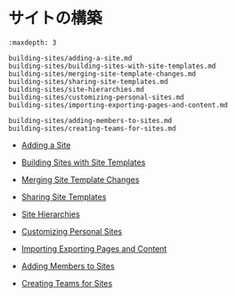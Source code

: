 # サイトの構築

```{toctree}
:maxdepth: 3

building-sites/adding-a-site.md
building-sites/building-sites-with-site-templates.md
building-sites/merging-site-template-changes.md
building-sites/sharing-site-templates.md
building-sites/site-hierarchies.md
building-sites/customizing-personal-sites.md
building-sites/importing-exporting-pages-and-content.md

building-sites/adding-members-to-sites.md
building-sites/creating-teams-for-sites.md
```

* [Adding a Site](./building-sites/adding-a-site.md)
* [Building Sites with Site Templates](./building-sites/building-sites-with-site-templates.md)
* [Merging Site Template Changes](./building-sites/merging-site-template-changes.md)
* [Sharing Site Templates](./building-sites/sharing-site-templates.md)
* [Site Hierarchies](./building-sites/site-hierarchies.md)
* [Customizing Personal Sites](./building-sites/customizing-personal-sites.md)
* [Importing Exporting Pages and Content](./building-sites/importing-exporting-pages-and-content.md)

* [Adding Members to Sites](./building-sites/adding-members-to-sites.md)
* [Creating Teams for Sites](./building-sites/creating-teams-for-sites.md)